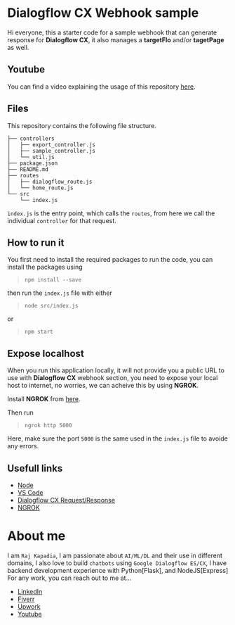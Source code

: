 # Dialogflow CX Webhook sample
Hi everyone, this a starter code for a sample webhook that can generate response for **Dialogflow CX**, it also manages a **targetFlo** and/or **tagetPage** as well.

## Youtube
You can find a video explaining the usage of this repository [here](). 

## Files
This repository contains the following file structure.

```
├── controllers
│   ├── export_controller.js
│   ├── sample_controller.js
│   └── util.js
├── package.json
├── README.md
├── routes
│   ├── dialogflow_route.js
│   └── home_route.js
└── src
    └── index.js
```

`index.js` is the entry point, which calls the `routes`, from here we call the individual `controller` for that request.

## How to run it
You first need to install the required packages to run the code, you can install the packages using

> ```npm install --save```

then run the `index.js` file with either

> ```node src/index.js```

or

> ```npm start```

## Expose localhost
When you run this application locally, it will not provide you a public URL to use with **Dialogflow CX** webhook section, you need to expose your local host to internet, no worries, we can acheive this by using **NGROK**.

Install **NGROK** from [here](https://ngrok.com/download).

Then run

> ```ngrok http 5000```

Here, make sure the port `5000` is the same used in the `index.js` file to avoide any errors.

## Usefull links
* [Node](https://nodejs.org/en/download/)
* [VS Code](https://code.visualstudio.com/download)
* [Dialogflow CX Request/Response](https://cloud.google.com/dialogflow/cx/docs/concept/webhook)
* [NGROK](https://ngrok.com/download)


# About me

I am `Raj Kapadia`, I am passionate about `AI/ML/DL` and their use in different domains, I also love to build `chatbots` using `Google Dialogflow ES/CX`, I have backend development experience with Python[Flask], and NodeJS[Express] For any work, you can reach out to me at...

* [LinkedIn](https://www.linkedin.com/in/rajkkapadia/)
* [Fiverr](https://www.fiverr.com/rajkkapadia​)
* [Upwork](https://www.upwork.com/freelancers/~0176aeacfcff7f1fc2)
* [Youtube](https://www.youtube.com/channel/UCOT01XvBSj12xQsANtTeAcQ)